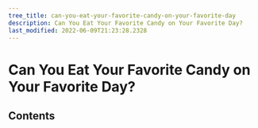 ```yaml
---
tree_title: can-you-eat-your-favorite-candy-on-your-favorite-day
description: Can You Eat Your Favorite Candy on Your Favorite Day?
last_modified: 2022-06-09T21:23:28.2328
---
```


# Can You Eat Your Favorite Candy on Your Favorite Day?

## Contents
